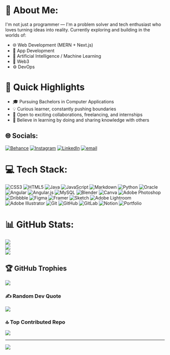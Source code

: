 # 💫 About Me:
I'm not just a programmer — I'm a problem solver and tech enthusiast who loves turning ideas into reality.
Currently exploring and building in the worlds of:

- 🌐 Web Development (MERN + Next.js)
- 📱 App Development
- 🤖 Artificial Intelligence / Machine Learning
- 🔗 Web3
- ⚙️ DevOps

# 🚀 Quick Highlights
- 🎓 Pursuing Bachelors in Computer Applications
- 💡 Curious learner, constantly pushing boundaries
- 🤝 Open to exciting collaborations, freelancing, and internships
- 🧠 Believe in learning by doing and sharing knowledge with others


## 🌐 Socials:
[![Behance](https://img.shields.io/badge/Behance-1769ff?logo=behance&logoColor=white)](https://behance.net/taanushhh) [![Instagram](https://img.shields.io/badge/Instagram-%23E4405F.svg?logo=Instagram&logoColor=white)](https://instagram.com/taanushhh) [![LinkedIn](https://img.shields.io/badge/LinkedIn-%230077B5.svg?logo=linkedin&logoColor=white)](https://linkedin.com/in/taanushhh) [![email](https://img.shields.io/badge/Email-D14836?logo=gmail&logoColor=white)](mailto:tanushgupta006work@gmail.com) 

# 💻 Tech Stack:
![CSS3](https://img.shields.io/badge/css3-%231572B6.svg?style=plastic&logo=css3&logoColor=white) ![HTML5](https://img.shields.io/badge/html5-%23E34F26.svg?style=plastic&logo=html5&logoColor=white) ![Java](https://img.shields.io/badge/java-%23ED8B00.svg?style=plastic&logo=openjdk&logoColor=white) ![JavaScript](https://img.shields.io/badge/javascript-%23323330.svg?style=plastic&logo=javascript&logoColor=%23F7DF1E) ![Markdown](https://img.shields.io/badge/markdown-%23000000.svg?style=plastic&logo=markdown&logoColor=white) ![Python](https://img.shields.io/badge/python-3670A0?style=plastic&logo=python&logoColor=ffdd54) ![Oracle](https://img.shields.io/badge/Oracle-F80000?style=plastic&logo=oracle&logoColor=white) ![Angular](https://img.shields.io/badge/angular-%23DD0031.svg?style=plastic&logo=angular&logoColor=white) ![Angular.js](https://img.shields.io/badge/angular.js-%23E23237.svg?style=plastic&logo=angularjs&logoColor=white) ![MySQL](https://img.shields.io/badge/mysql-4479A1.svg?style=plastic&logo=mysql&logoColor=white) ![Blender](https://img.shields.io/badge/blender-%23F5792A.svg?style=plastic&logo=blender&logoColor=white) ![Canva](https://img.shields.io/badge/Canva-%2300C4CC.svg?style=plastic&logo=Canva&logoColor=white) ![Adobe Photoshop](https://img.shields.io/badge/adobe%20photoshop-%2331A8FF.svg?style=plastic&logo=adobe%20photoshop&logoColor=white) ![Dribbble](https://img.shields.io/badge/Dribbble-EA4C89?style=plastic&logo=dribbble&logoColor=white) ![Figma](https://img.shields.io/badge/figma-%23F24E1E.svg?style=plastic&logo=figma&logoColor=white) ![Framer](https://img.shields.io/badge/Framer-black?style=plastic&logo=framer&logoColor=blue) ![Sketch](https://img.shields.io/badge/Sketch-FFB387?style=plastic&logo=sketch&logoColor=black) ![Adobe Lightroom](https://img.shields.io/badge/Adobe%20Lightroom-31A8FF.svg?style=plastic&logo=Adobe%20Lightroom&logoColor=white) ![Adobe Illustrator](https://img.shields.io/badge/adobe%20illustrator-%23FF9A00.svg?style=plastic&logo=adobe%20illustrator&logoColor=white) ![Git](https://img.shields.io/badge/git-%23F05033.svg?style=plastic&logo=git&logoColor=white) ![GitHub](https://img.shields.io/badge/github-%23121011.svg?style=plastic&logo=github&logoColor=white) ![GitLab](https://img.shields.io/badge/gitlab-%23181717.svg?style=plastic&logo=gitlab&logoColor=white) ![Notion](https://img.shields.io/badge/Notion-%23000000.svg?style=plastic&logo=notion&logoColor=white) ![Portfolio](https://img.shields.io/badge/Portfolio-%23000000.svg?style=plastic&logo=firefox&logoColor=#FF7139)
# 📊 GitHub Stats:
![](https://github-readme-stats.vercel.app/api?username=tanush-space&theme=dark&hide_border=false&include_all_commits=true&count_private=true)<br/>
![](https://nirzak-streak-stats.vercel.app/?user=tanush-space&theme=dark&hide_border=false)<br/>
![](https://github-readme-stats.vercel.app/api/top-langs/?username=tanush-space&theme=dark&hide_border=false&include_all_commits=true&count_private=true&layout=compact)

## 🏆 GitHub Trophies
![](https://github-profile-trophy.vercel.app/?username=tanush-space&theme=radical&no-frame=false&no-bg=true&margin-w=4)

### ✍️ Random Dev Quote
![](https://quotes-github-readme.vercel.app/api?type=horizontal&theme=radical)

### 🔝 Top Contributed Repo
![](https://github-contributor-stats.vercel.app/api?username=tanush-space&limit=5&theme=dark&combine_all_yearly_contributions=true)

---
[![](https://visitcount.itsvg.in/api?id=tanush-space&icon=0&color=0)](https://visitcount.itsvg.in)

<!-- Proudly created with GPRM ( https://gprm.itsvg.in ) -->
